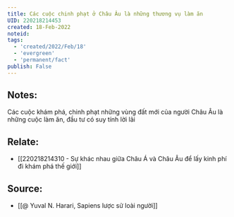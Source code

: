 ```yaml
---
title: Các cuộc chinh phạt ở Châu Âu là những thương vụ làm ăn
UID: 220218214453
created: 18-Feb-2022
noteid:
tags:
  - 'created/2022/Feb/18'
  - 'evergreen'
  - 'permanent/fact'
publish: False
---
```

## Notes:
Các cuộc khám phá, chinh phạt những vùng đất mới của người Châu Âu là những cuộc làm ăn, đầu tư có suy tính lời lãi

## Relate:
- [[220218214310 - Sự khác nhau giữa Châu Á và Châu Âu để lấy kinh phí đi khám phá thế giới]]

## Source:
- [[@ Yuval N. Harari, Sapiens lược sử loài người]]


